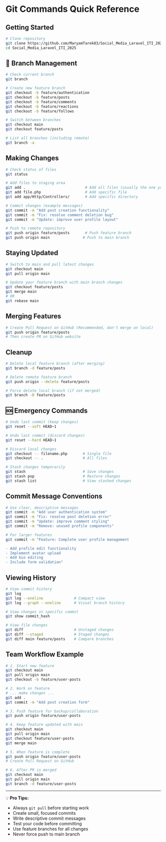 # Git Commands Quick Reference

## Getting Started

```bash
# Clone repository
git clone https://github.com/MaryamTarek03/Social_Media_Laravel_ITI_2025.git
cd Social_Media_Laravel_ITI_2025
```

## 🌿 Branch Management

```bash
# Check current branch
git branch

# Create new feature branch
git checkout -b feature/authentication
git checkout -b feature/posts
git checkout -b feature/comments
git checkout -b feature/reactions
git checkout -b feature/follows

# Switch between branches
git checkout main
git checkout feature/posts

# List all branches (including remote)
git branch -a
```

## Making Changes

```bash
# Check status of files
git status

# Add files to staging area
git add .                           # Add all files (usually the one you use)
git add file.php                    # Add specific file
git add app/Http/Controllers/       # Add specific directory

# Commit changes (example messages)
git commit -m "Add post creation functionality"
git commit -m "Fix: resolve comment deletion bug"
git commit -m "Update: improve user profile layout"

# Push to remote repository
git push origin feature/posts       # Push feature branch
git push origin main               # Push to main branch
```

## Staying Updated

```bash
# Switch to main and pull latest changes
git checkout main
git pull origin main

# Update your feature branch with main branch changes
git checkout feature/posts
git merge main
# OR
git rebase main
```

## Merging Features

```bash
# Create Pull Request on GitHub (Recommended, don't merge on local)
git push origin feature/posts
# Then create PR on GitHub website
```

## Cleanup

```bash
# Delete local feature branch (after merging)
git branch -d feature/posts

# Delete remote feature branch
git push origin --delete feature/posts

# Force delete local branch (if not merged)
git branch -D feature/posts
```

## 🆘 Emergency Commands

```bash
# Undo last commit (keep changes)
git reset --soft HEAD~1

# Undo last commit (discard changes)
git reset --hard HEAD~1

# Discard local changes
git checkout -- filename.php       # Single file
git checkout -- .                  # All files

# Stash changes temporarily
git stash                          # Save changes
git stash pop                      # Restore changes
git stash list                     # View stashed changes
```

## Commit Message Conventions

```bash
# Use clear, descriptive messages
git commit -m "Add user authentication system"
git commit -m "Fix: resolve post deletion error"
git commit -m "Update: improve comment styling"
git commit -m "Remove: unused profile components"

# For larger features
git commit -m "Feature: Complete user profile management

- Add profile edit functionality
- Implement avatar upload
- Add bio editing
- Include form validation"
```

## Viewing History

```bash
# View commit history
git log
git log --oneline              # Compact view
git log --graph --oneline      # Visual branch history

# View changes in specific commit
git show commit_hash

# View file changes
git diff                       # Unstaged changes
git diff --staged              # Staged changes
git diff main feature/posts    # Compare branches
```

## Team Workflow Example

```bash
# 1. Start new feature
git checkout main
git pull origin main
git checkout -b feature/user-posts

# 2. Work on feature
# ... make changes ...
git add .
git commit -m "Add post creation form"

# 3. Push feature for backup/collaboration
git push origin feature/user-posts

# 4. Keep feature updated with main
git checkout main
git pull origin main
git checkout feature/user-posts
git merge main

# 5. When feature is complete
git push origin feature/user-posts
# Create Pull Request on GitHub

# 6. After PR is merged
git checkout main
git pull origin main
git branch -d feature/user-posts
```

---

💡 **Pro Tips:**

-   Always `git pull` before starting work
-   Create small, focused commits
-   Write descriptive commit messages
-   Test your code before committing
-   Use feature branches for all changes
-   Never force push to main branch
